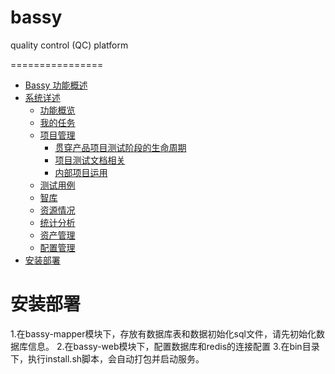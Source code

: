# bassy
quality control (QC) platform

================


<!-- MarkdownTOC -->

- [Bassy 功能概述](#功能概述)
- [系统详述](#系统详述)
    - [功能概览](#功能概览)
    - [我的任务](#我的任务)
    - [项目管理](#项目管理)
        - [贯穿产品项目测试阶段的生命周期](#vera-系统高可用)
        - [项目测试文档相关](#项目测试文档相关)
        - [内部项目运用](#内部项目运用)
    - [测试用例](#测试用例)
    - [智库](#智库)
    - [资源情况](#资源情况)
    - [统计分析](#统计分析)
    - [资产管理](#资产管理)
    - [配置管理](#配置管理)
- [安装部署](#安装部署) 

# 安装部署
1.在bassy-mapper模块下，存放有数据库表和数据初始化sql文件，请先初始化数据库信息。
2.在bassy-web模块下，配置数据库和redis的连接配置
3.在bin目录下，执行install.sh脚本，会自动打包并启动服务。
